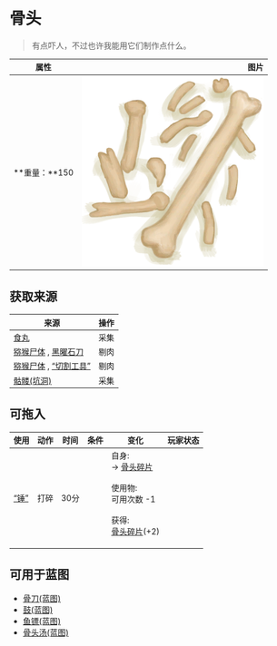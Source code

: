 # 骨头  
> 有点吓人，不过也许我能用它们制作点什么。  
  
  属性  |   图片   
 ----  |  ----:   
 **重量：**150  |  ![](Sprite/HumanBones.png)   
  
## 获取来源  
来源  |  操作  
----  |  ----  
[食丸](GastricPellet.md)  |  采集  
[猕猴尸体](MacaqueCarcass.md) , [黑曜石刀](KnifeObsidian.md)  |  剔肉  
[猕猴尸体](MacaqueCarcass.md) , [“切割工具”](tag_Cutter.md)  |  剔肉  
[骷髅(坑洞)](Skeleton.md)  |  采集  
## 可拖入  
使用  |  动作  |  时间  |  条件  |  变化  |  玩家状态  
----  |  ----  |  ----  |  ----  |  ----  |  ----  
[“锤”](tag_Hammer.md)  |  打碎  |  30分  |    |  自身:<br>→ [骨头碎片](BoneSplinters.md)<br><br>使用物:<br>可用次数  -1<br><br>获得:<br>[骨头碎片](BoneSplinters.md)(+2)<br><br>  |    
## 可用于蓝图  
- [骨刀(蓝图)](Bp_BoneKnife.md)  
- [鼓(蓝图)](Bp_Drum.md)  
- [鱼镖(蓝图)](Bp_Harpoon.md)  
- [骨头汤(蓝图)](Bp_BoneBroth.md)  
  
  
